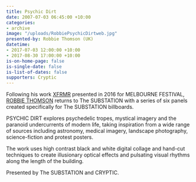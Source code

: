 ```yaml
---
title: Psychic Dirt
date: 2007-07-03 06:45:00 +10:00
categories:
- archive
image: "/uploads/RobbiePsychicDirtweb.jpg"
presented-by: Robbie Thomson (UK)
datetime:
- 2017-07-03 12:00:00 +10:00
- 2017-08-30 17:00:00 +10:00
is-on-home-page: false
is-single-date: false
is-list-of-dates: false
supporters: Cryptic
---
```


Following his work [XFRMR](https://thesubstation.org.au/archive/xfrmr-mess-live/) presented in 2016 for MELBOURNE FESTIVAL, [ROBBIE THOMSON](http://www.robbiethomson.co.uk/) returns to The SUBSTATION with a series of six panels created specifically for The SUBSTATION billboards. 

PSYCHIC DIRT explores psychedelic tropes, mystical imagery and the paranoid undercurrents of modern life, taking inspiration from a wide range of sources including astronomy, medical imagery, landscape photography, science-fiction and protest posters. 

The work uses high contrast black and white digital collage and hand-cut techniques to create illusionary optical effects and pulsating visual rhythms along the length of the building.

Presented by The SUBSTATION and CRYPTIC.
